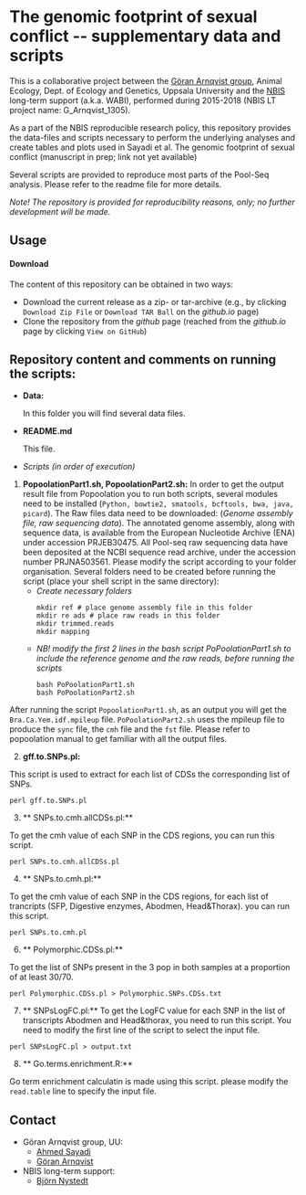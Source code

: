# The genomic footprint of sexual conflict -- supplementary data and scripts

This is a collaborative project between the [Göran Arnqvist
group](http://arnqvist.org/), Animal Ecology, Dept. of Ecology and
Genetics, Uppsala University and the [NBIS](https://nbis.se/)
long-term support (a.k.a. WABI), performed during 2015-2018 (NBIS LT
project name: G_Arnqvist_1305).

As a part of the NBIS reproducible research policy, this repository
provides the data-files and scripts necessary to perform the
underlying analyses and create tables and plots used in Sayadi et
al. The genomic footprint of sexual conflict (manuscript in prep; link
not yet available)

Several scripts are provided to reproduce most parts of the
Pool-Seq analysis. Please refer to the readme file for more details.

*Note! The repository is provided for reproducibility reasons, only;
 no further development will be made.*

## Usage

#### Download

The content of this repository can be obtained in two ways:
*	Download the current release as a zip- or tar-archive (e.g., by clicking `Download Zip File` or `Download TAR Ball` on the *github.io* page)
*	Clone the repository from the *github* page (reached from the *github.io* page by clicking `View on GitHub`)

## Repository content and comments on running the scripts:

- **Data:**

  In this folder you will find several data files.

- **README.md**

  This file.

- *Scripts (in order of execution)*

1. **PopoolationPart1.sh, PopoolationPart2.sh:**
  In order to get the output result file from Popoolation you to run both scripts, several modules need to be installed (`Python, bowtie2, smatools, bcftools, bwa, java, picard`).
  The Raw files data need to be downloaded: (*Genome assembly file, raw sequencing data*).
  The annotated genome assembly, along with sequence data, is available from the European Nucleotide Archive (ENA) under accession PRJEB30475.
  All Pool-seq raw sequencing data have been deposited at the NCBI sequence read archive, under the accession number PRJNA503561.
  Please modify the script according to your folder organisation.
  Several folders need to be created before running the script (place your shell script in the same directory):
    + *Create necessary folders*
      ```
      mkdir ref # place genome assembly file in this folder
      mkdir re ads # place raw reads in this folder
      mkdir trimmed.reads
      mkdir mapping
      ```
    + *NB! modify the first 2 lines in the bash script PoPoolationPart1.sh to include the reference genome and the raw reads, before running the scripts*
      ```
      bash PoPoolationPart1.sh
      bash PoPoolationPart2.sh
      ```
  After running the script `PopoolationPart1.sh`, as an output you will get the `Bra.Ca.Yem.idf.mpileup` file.
  `PoPoolationPart2.sh` uses the mpileup file to produce the `sync` file, the `cmh` file and the `fst` file.
  Please refer to popoolation manual to get familiar with all the output files.

2. **gff.to.SNPs.pl:**

  This script is used to extract for each list of CDSs the corresponding  list of SNPs.

  `perl gff.to.SNPs.pl`

3. ** SNPs.to.cmh.allCDSs.pl:**

  To get the cmh value of each SNP in the CDS regions, you can run this script.

  `perl SNPs.to.cmh.allCDSs.pl`

4. ** SNPs.to.cmh.pl:**

  To get the cmh value of each SNP in the CDS regions, for each list of trancripts (SFP, Digestive enzymes, Abodmen, Head&Thorax). you can run this script.

  `perl SNPs.to.cmh.pl`

6. ** Polymorphic.CDSs.pl:**

  To get the list of SNPs present in the 3 pop in both samples at a proportion of at least 30/70.

  `perl Polymorphic.CDSs.pl > Polymorphic.SNPs.CDSs.txt`

7. ** SNPsLogFC.pl:**
  To get the LogFC value for each SNP in the list of transcripts Abodmen and Head&thorax, you need to run this script.
  You need to modify the first line of the script to select the input file.

  `perl SNPsLogFC.pl > output.txt`

8. ** Go.terms.enrichment.R:**

  Go term enrichment calculatin is made using this script.
  please modify the `read.table` line to specify the input file.

## Contact
* Göran Arnqvist group, UU:
     - [Ahmed Sayadi](mailto:ahmed.sayadi@ebc.uu.se)
     - [Göran Arnqvist](mailto:Goran.Arnqvist@ebc.uu.se)
* NBIS long-term support:
     - [Björn Nystedt](mailto:bjorn.nystedt@scilifelab.se)
